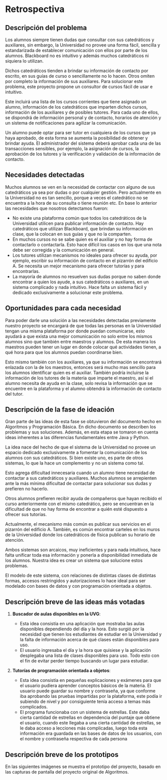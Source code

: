 # Retrospectiva

## Descripción del problema

Los alumnos siempre tienen dudas que consultar con sus catedráticos y auxiliares, sin
embargo, la Universidad no provee una forma fácil, sencilla y estandarizada de establecer
comunicación con ellos por parte de los alumnos. Blackboard no es intuitivo y además
muchos catedráticos ni siquiera lo utilizan.

Dichos catedráticos tienden a brindar su información de contacto por escrito, en sus guías
de curso o sencillamente no lo hacen. Otros omiten por completo la información de sus
auxiliares. Para solucionar este problema, este proyecto propone un consultor de cursos
fácil de usar e intuitivo.

Este incluirá una lista de los cursos corrientes que tiene asignado un alumno, información
de los catedráticos que imparten dichos cursos, información de los auxiliares y de
posibles tutores. Para cada uno de ellos, se dispondrá de información personal y de
contacto, horarios de atención y un sistema de notificaciones para agilizar la
comunicación.

Un alumno puede optar para ser tutor en cualquiera de los cursos que ya haya aprobado, de
esta forma se aumenta la posibilidad de obtener y brindar ayuda. El administrador del
sistema deberá aprobar cada una de las transacciones sensibles, por ejemplo, la asignación
de cursos, la aprobación de los tutores y la verificación y validación de la información
de contacto.

## Necesidades detectadas

Muchos alumnos se ven en la necesidad de contactar con alguno de sus catedráticos ya sea
por dudas o por cualquier gestión. Pero actualmente en la Universidad no es tan sencillo,
porque a veces el catedrático no se encuentra a la hora de su consulta o tiene reunión
etc. En base lo anterior las necesidades que nosotros detectamos fueron:

   * No existe una plataforma común que todos los catedráticos de la Universidad utilicen
para publicar información de contacto. Hay catedráticos que utilizan Blackboard, que
brindan su información en clase, que la colocan en sus guías y que no la comparten.
   * En muchos cursos no se sabe quien es el auxiliar y no hay forma de contactarlo o
contactarla. Esto hace difícil los casos en los que una nota debe ser corregida y la
comunicación en general.
   * Los tutores utilizan mecanismos no ideales para ofrecer su ayuda, por ejemplo,
escribir su información de contacto en el pizarrón del edificio A. Se necesita un mejor
mecanismo para ofrecer tutorías y para encontrarlas.
   * La mayoría de alumnos no resuelven sus dudas porque no saben donde encontrar a quien
los ayude, a sus catedráticos o auxiliares, en un sistema complicado y nada intuitivo.
Hace falta un sistema fácil y dedicado exclusivamente a solucionar este problema.

## Oportunidades para cada necesidad

Para poder darle una solución a las necesidades detectadas previamente nuestro proyecto se
encargará de que todas las personas en la Universidad tengan una misma plataforma por
donde puedan comunicarse, esto ayudará a que exista una mejor comunicación no solo entre
los mismos alumnos sino que también entre maestros y alumnos. De esta manera los maestros
pueden tener un lugar en donde colocar qué actividades tienen, a qué hora para que los
alumnos puedan coordinarse bien.

Esto mismo también con los auxiliares, ya que su información se encontrará enlazada con la
de los maestros, entonces será mucho mas sencillo para los alumnos identificar quien es el
auxiliar. También podría incluirse la información de los tutores de la materia que imparte
el maestro, así si el alumno necesita de ayuda en la clase, solo revisa la información que
se encuentre en la plataforma y el alumno obtendrá la información de contacto del tutor.

## Descripción de la fase de ideación

Gran parte de las ideas de esta fase se obtuvieron del documento hecho en Algoritmos y
Programación Básica. En dicho documento se describen los problemas y sus soluciones.
Además, en esta etapa se tomaron en cuenta ideas inherentes a las diferencias
fundamentales entre Java y Python.

La idea nace del hecho de que el sistema de la Universidad no provee un espacio dedicado
exclusivamente a fomentar la comunicación de los alumnos con sus catedráticos. Si bien
existe uno, es parte de otros sistemas, lo que la hace un complemento y no un sistema como
tal.

Esto agrega dificultad innecesaria cuando un alumno tiene necesidad de contactar a sus
catedráticos y auxiliares. Muchos alumnos se arrepienten ante la más mínima dificultad de
contactar para solucionar sus dudas y prefieren no hacerlo.

Otros alumnos prefieren recibir ayuda de compañeros que hayan recibido el curso
anteriormente con el mismo catedrático, pero se encuentran en la dificultad de que no hay
forma de encontrar a quién esté dispuesto a ofrecer sus tutorías.

Actualmente, el mecanismo más común es publicar sus servicios en el pizarrón del edificio
A. También, es común encontrar carteles en los muros de la Universidad donde los
catedráticos de física publican su horario de atención.

Ambos sistemas son arcaicos, muy ineficientes y para nada intuitivos, hace falta unificar
toda esa información y ponerla a disponibilidad inmediata de los alumnos. Nuestra idea es
crear un sistema que solucione estos problemas.

El modelo de este sistema, con relaciones de distintas clases de distintas formas, accesos
restringidos y autorizaciones lo hace ideal para ser modelado con bases de datos y con
programación orientada a objetos.

## Descripción breve de las ideas más votadas

1. **Buscador de aulas disponibles en la UVG**:

    * Esta idea consistía en una aplicación que mostraba las aulas disponibles dependiendo
del día y la hora. Esto surgió por la necesidad que tienen los estudiantes de estudiar en
la Universidad y la falta de información acerca de qué clases están disponibles para uso.
    * El usuario ingresaba el día y la hora que quisiese y la aplicación desplegaba una
lista de clases disponibles para uso. Todo esto con el fin de evitar perder tiempo
buscando un lugar para estudiar.

2. **Tutorías de programación orientada a objetos**:
    * Esta idea consistía en pequeñas explicaciones y exámenes para que el usuario pudiera
aprender conceptos básicos de la materia. El usuario puede guardar su nombre y contraseña,
ya que conforme iba aprobando las pruebas impartidas por la plataforma, este podía ir
subiendo de nivel y por consiguiente tenía acceso a temas más complicados.
    * El programa funcionaba con un sistema de estrellas. Este daba cierta cantidad de
estrellas en dependencia del puntaje que obtiene el usuario, cuando este llegaba a una
cierta cantidad de estrellas, se le daba acceso a lecciones más complicadas, luego toda
esta información era guardada en las bases de datos de los usuarios, con el nombre y
contraseña respectiva de cada persona

## Descripción breve de los prototipos

En las siguientes imágenes se muestra el prototipo del proyecto, basado en las capturas de
pantalla del proyecto original de Algoritmos.

